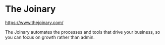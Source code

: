 # The Joinary
https://www.thejoinary.com/

The Joinary automates the processes and tools that drive your business, so you can focus on growth rather than admin.
